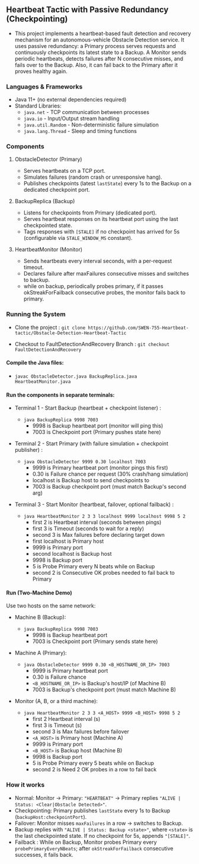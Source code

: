 ## Heartbeat Tactic with Passive Redundancy (Checkpointing) 
- This project implements a heartbeat-based fault detection and recovery mechanism for an autonomous-vehicle Obstacle Detection service. It uses passive redundancy: a Primary process serves requests and continuously checkpoints its latest state to a Backup. A Monitor sends periodic heartbeats, detects failures after N consecutive misses, and fails over to the Backup. Also, it can fail back to the Primary after it proves healthy again.

### Languages & Frameworks
- Java 11+ (no external dependencies required)
- Standard Libraries:
  - `java.net` - TCP communication between processes
  - `java.io` - Input/Output stream handling
  - `java.util.Random` - Non-deterministic failure simulation
  - `java.lang.Thread` - Sleep and timing functions

### Components
1. ObstacleDetector (Primary)
    - Serves heartbeats on a TCP port.
    - Simulates failures (random crash or unresponsive hang).
    - Publishes checkpoints (latest `lastState`) every 1s to the Backup on a dedicated checkpoint port.

2. BackupReplica (Backup)
    - Listens for checkpoints from Primary (dedicated port).
    - Serves heartbeat responses on its heartbeat port using the last checkpointed state.
    - Tags responses with `[STALE]` if no checkpoint has arrived for 5s (configurable via `STALE_WINDOW_MS` constant).

3. HeartbeatMonitor (Monitor)
    - Sends heartbeats every interval seconds, with a per-request timeout.
    - Declares failure after maxFailures consecutive misses and switches to backup.
    - while on backup, periodically probes primary, if it passes okStreakForFailback consecutive probes, the monitor fails back to primary.

### Running the System
- Clone the project : `git clone https://github.com/SWEN-755-Heartbeat-tactic/Obstacle-Detection-Heartbeat-Tactic`

- Checkout to FaultDetectionAndRecovery Branch : `git checkout FaultDetectionAndRecovery`

#### Compile the Java files:
- `javac ObstacleDetector.java BackupReplica.java HeartbeatMonitor.java`

#### Run the components in separate terminals:
- Terminal 1 - Start Backup (heartbeat + checkpoint listener) :
    - `java BackupReplica 9998 7003`
        - 9998 is Backup heartbeat port (monitor will ping this)
        - 7003 is Checkpoint port (Primary pushes state here)

- Terminal 2 - Start Primary (with failure simulation + checkpoint publisher) :
    - `java ObstacleDetector 9999 0.30 localhost 7003`
        - 9999 is Primary heartbeat port (monitor pings this first)
        - 0.30 is Failure chance per request (30% crash/hang simulation)
        - localhost is Backup host to send checkpoints to
        - 7003 is Backup checkpoint port (must match Backup's second arg)

- Terminal 3 - Start Monitor (heartbeat, failover, optional failback) :
    - `java HeartbeatMonitor 2 3 3 localhost 9999 localhost 9998 5 2`
        - first 2 is Heartbeat interval (seconds between pings)
        - first 3 is Timeout (seconds to wait for a reply)
        - second 3 is Max failures before declaring target down
        - first localhost is Primary host
        - 9999 is Primary port
        - second localhost is Backup host
        - 9998 is Backup port
        - 5 is Probe Primary every N beats while on Backup
        - second 2 is Consecutive OK probes needed to fail back to Primary
        
#### Run (Two-Machine Demo)
Use two hosts on the same network:
- Machine B (Backup):
    - `java BackupReplica 9998 7003`
        - 9998 is Backup heartbeat port
        - 7003 is Checkpoint port (Primary sends state here)

- Machine A (Primary):
    - `java ObstacleDetector 9999 0.30 <B_HOSTNAME_OR_IP> 7003`
        - 9999 is Primary heartbeat port
        - 0.30 is Failure chance
        - `<B_HOSTNAME_OR_IP>` is Backup's host/IP (of Machine B)
        - 7003 is Backup's checkpoint port (must match Machine B)

- Monitor (A, B, or a third machine):
    - `java HeartbeatMonitor 2 3 3 <A_HOST> 9999 <B_HOST> 9998 5 2`
        - first 2 Heartbeat interval (s)
        - first 3 is Timeout (s)
        - second 3 is Max failures before failover
        - `<A_HOST>` is Primary host (Machine A)
        - 9999 is Primary port
        - `<B_HOST>` is Backup host (Machine B)
        - 9998 is Backup port
        - 5 is Probe Primary every 5 beats while on Backup
        - second 2 is Need 2 OK probes in a row to fail back

### How it works 
- Normal: Monitor → Primary: `"HEARTBEAT"` → Primary replies `"ALIVE | Status: <Clear|Obstacle Detected>"`.
- Checkpointing: Primary publishes `lastState` every 1s to Backup (`backupHost:checkpointPort`).
- Failover: Monitor misses `maxFailures` in a row → switches to Backup.
- Backup replies with `"ALIVE | Status: Backup <state>"`, where `<state>` is the last checkpointed state. If no checkpoint for 5s, appends `"[STALE]"`.
- Failback : While on Backup, Monitor probes Primary every `probePrimaryEveryNBeats`; after `okStreakForFailback` consecutive successes, it fails back.